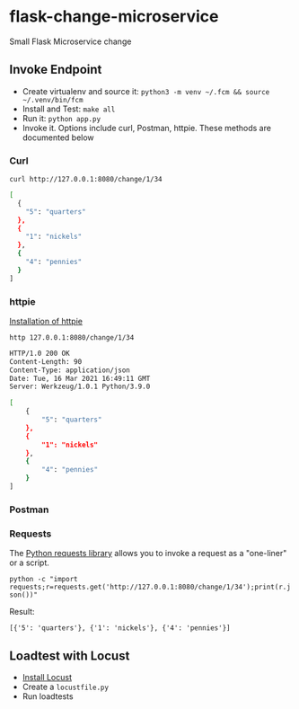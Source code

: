 

# flask-change-microservice
Small Flask Microservice change






## Invoke Endpoint

* Create virtualenv and source it: `python3 -m venv ~/.fcm && source ~/.venv/bin/fcm`
* Install and Test:  `make all`
* Run it:  `python app.py`
* Invoke it.  Options include curl, Postman, httpie.  These methods are documented below


### Curl

`curl http://127.0.0.1:8080/change/1/34`

```bash
[
  {
    "5": "quarters"
  }, 
  {
    "1": "nickels"
  }, 
  {
    "4": "pennies"
  }
]
```
### httpie

[Installation of httpie](https://httpie.io/docs#installation)

`http 127.0.0.1:8080/change/1/34`

```bash
HTTP/1.0 200 OK
Content-Length: 90
Content-Type: application/json
Date: Tue, 16 Mar 2021 16:49:11 GMT
Server: Werkzeug/1.0.1 Python/3.9.0

[
    {
        "5": "quarters"
    },
    {
        "1": "nickels"
    },
    {
        "4": "pennies"
    }
]
```


### Postman



### Requests

The [Python requests library](https://requests.readthedocs.io/en/latest/user/quickstart/) allows you to invoke a request as a "one-liner" or a script.

`python -c "import requests;r=requests.get('http://127.0.0.1:8080/change/1/34');print(r.json())"`

Result:

`[{'5': 'quarters'}, {'1': 'nickels'}, {'4': 'pennies'}]`

## Loadtest with Locust

* [Install Locust](https://github.com/locustio/locust)
* Create a `locustfile.py`
* Run loadtests





